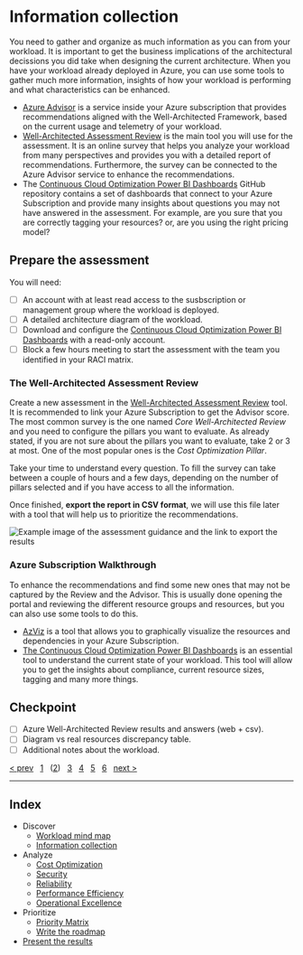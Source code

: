# Information collection

You need to gather and organize as much information as you can from your
workload. It is important to get the business implications of the
architectural decissions you did take when designing the current architecture.
When you have your workload already deployed in Azure, you can use some tools
to gather much more information, insights of how your workload is performing
and what characteristics can be enhanced.

* [Azure Advisor][advisor] is a service inside your Azure subscription that
provides recommendations aligned with the Well-Architected Framework, based
on the current usage and telemetry of your workload.
* [Well-Architected Assessment Review][wafreview] is the main tool you will
use for the assessment. It is an online survey that helps you analyze your
workload from many perspectives and provides you with a detailed report of
recommendations. Furthermore, the survey can be connected to the Azure Advisor
service to enhance the recommendations.
* The [Continuous Cloud Optimization Power BI Dashboards][ccodashboard] GitHub
repository contains a set of dashboards that connect to your Azure Subscription
and provide many insights about questions you may not have answered in the
assessment. For example, are you sure that you are correctly tagging your
resources? or, are you using the right pricing model?

## Prepare the assessment

You will need:

* [ ] An account with at least read access to the susbscription or management
group where the workload is deployed.
* [ ] A detailed architecture diagram of the workload.
* [ ] Download and configure the
[Continuous Cloud Optimization Power BI Dashboards][ccodashboard] with a
read-only account.
* [ ] Block a few hours meeting to start the assessment with the team you
identified in your RACI matrix.

### The Well-Architected Assessment Review

Create a new assessment in the [Well-Architected Assessment Review][wafreview]
tool. It is recommended to link your Azure Subscription to get the Advisor
score. The most common survey is the one named *Core Well-Architected Review*
and you need to configure the pillars you want to evaluate. As already stated,
if you are not sure about the pillars you want to evaluate, take 2 or 3 at
most. One of the most popular ones is the *Cost Optimization Pillar*.

Take your time to understand every question. To fill the survey can take
between a couple of hours and a few days, depending on the number of pillars
selected and if you have access to all the information.

Once finished, **export the report in CSV format**, we will use this file later
with a tool that will help us to prioritize the recommendations.

![Example image of the assessment guidance and the link to export the
results][export]

### Azure Subscription Walkthrough

To enhance the recommendations and find some new ones that may not be captured
by the Review and the Advisor. This is usually done opening the portal and
reviewing the different resource groups and resources, but you can also use some
tools to do this.

* [AzViz][azviz] is a tool that allows you to graphically visualize the
resources and dependencies in your Azure Subscription.
* [The Continuous Cloud Optimization Power BI Dashboards][ccodashboard] is an
essential tool to understand the current state of your workload. This tool will
allow you to get the insights about compliance, current resource sizes, tagging
and many more things.

## Checkpoint

* [ ] Azure Well-Architected Review results and answers (web + csv).
* [ ] Diagram vs real resources discrepancy table.
* [ ] Additional notes about the workload.

[&lt; prev][prev] &nbsp; [1][1] &nbsp; ([2][2]) &nbsp; [3][3] &nbsp;
[4][4] &nbsp; [5][5] &nbsp; [6][6] &nbsp; [next &gt;][next]

---

## Index

* Discover
  * [Workload mind map][1]
  * [Information collection][2]
* Analyze
  * [Cost Optimization][3]
  * [Security][3.B]
  * [Reliability][3.C]
  * [Performance Efficiency][3.D]
  * [Operational Excellence][3.E]
* Prioritize
  * [Priority Matrix][4]
  * [Write the roadmap][5]
* [Present the results][6]

[advisor]: https://azure.microsoft.com/services/advisor/
[wafreview]: https://docs.microsoft.com/assessments/
[ccodashboard]: https://github.com/Azure/ccodashboard
[azviz]: https://github.com/PrateekKumarSingh/AzViz

[export]: images/export_to_csv.png "Export to CSV in the Well-Architected
Assessment Review"

[prev]: 01.Workload.md
[next]: 03.A.CostOptimization.md

[1]: 01.Workload.md
[2]: 02.Collection.md
[3]: 03.A.CostOptimization.md
[3.B]: 03.B.Security.md
[3.C]: 03.C.Reliability.md
[3.D]: 03.D.Performance.md
[3.E]: 03.E.Operations.md
[4]: 04.Prioritize.md
[5]: 05.Roadmap.md
[6]: 06.Finalize.md
